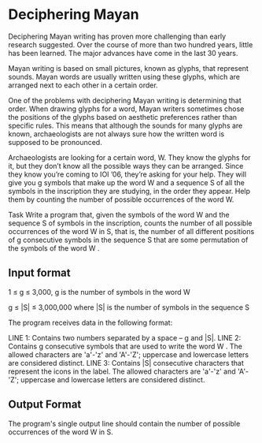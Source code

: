 # Deciphering Mayan 
Deciphering Mayan writing has proven more challenging than early research 
suggested. Over the course of more than two hundred years, little has been 
learned. The major advances have come in the last 30 years.

Mayan writing is based on small pictures, known as glyphs, that represent sounds. 
Mayan words are usually written using these glyphs, which are arranged next to 
each other in a certain order.

One of the problems with deciphering Mayan writing is determining that order. When 
drawing glyphs for a word, Mayan writers sometimes chose the positions of the 
glyphs based on aesthetic preferences rather than specific rules. This means that 
although the sounds for many glyphs are known, archaeologists are not always sure 
how the written word is supposed to be pronounced.

Archaeologists are looking for a certain word, W. They know the glyphs for it, but 
they don’t know all the possible ways they can be arranged. Since they know you’re 
coming to IOI ’06, they’re asking for your help. They will give you g symbols that 
make up the word W and a sequence S of all the symbols in the inscription they are 
studying, in the order they appear. Help them by counting the number of possible 
occurrences of the word W.

Task Write a program that, given the symbols of the word W and the sequence S of 
symbols in the inscription, counts the number of all possible occurrences of the 
word W in S, that is, the number of all different positions of g consecutive 
symbols in the sequence S that are some permutation of the symbols of the word W .

## Input format
1 ≤ g ≤ 3,000, g is the number of symbols in the word W

g ≤ |S| ≤ 3,000,000 where |S| is the number of symbols in the sequence S

The program receives data in the following format:

LINE 1: Contains two numbers separated by a space – g and |S|. LINE 2: Contains g 
consecutive symbols that are used to write the word W . The allowed characters are 
'a'-'z' and 'A'-'Z'; uppercase and lowercase letters are considered distinct. LINE 
3: Contains |S| consecutive characters that represent the icons in the label. The 
allowed characters are 'a'-'z' and 'A'-'Z'; uppercase and lowercase letters are 
considered distinct.

## Output Format
The program's single output line should contain the number of possible occurrences 
of the word W in S.